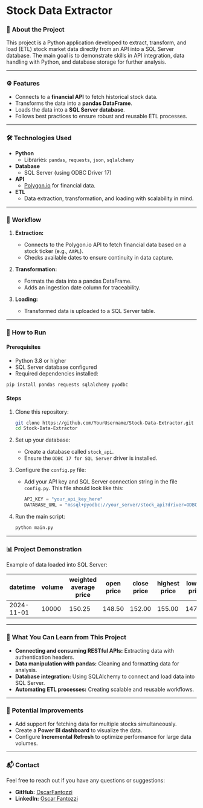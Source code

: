 
# Stock Data Extractor

### 🚀 **About the Project**

This project is a Python application developed to extract, transform, and load (ETL) stock market data directly from an API into a SQL Server database. The main goal is to demonstrate skills in API integration, data handling with Python, and database storage for further analysis.

---

### ⚙️ **Features**

- Connects to a **financial API** to fetch historical stock data.
- Transforms the data into a **pandas DataFrame**.
- Loads the data into a **SQL Server database**.
- Follows best practices to ensure robust and reusable ETL processes.

---

### 🛠️ **Technologies Used**

- **Python**
  - Libraries: `pandas`, `requests`, `json`, `sqlalchemy`
- **Database**
  - SQL Server (using ODBC Driver 17)
- **API**
  - [Polygon.io](https://polygon.io/) for financial data.
- **ETL**
  - Data extraction, transformation, and loading with scalability in mind.

---

### 📄 **Workflow**

1. **Extraction:**
   - Connects to the Polygon.io API to fetch financial data based on a stock ticker (e.g., `AAPL`).
   - Checks available dates to ensure continuity in data capture.

2. **Transformation:**
   - Formats the data into a pandas DataFrame.
   - Adds an ingestion date column for traceability.

3. **Loading:**
   - Transformed data is uploaded to a SQL Server table.

---

### 🧩 **How to Run**

#### Prerequisites
- Python 3.8 or higher
- SQL Server database configured
- Required dependencies installed:

```bash
pip install pandas requests sqlalchemy pyodbc
```

#### Steps
1. Clone this repository:
   ```bash
   git clone https://github.com/YourUsername/Stock-Data-Extractor.git
   cd Stock-Data-Extractor
   ```

2. Set up your database:
   - Create a database called `stock_api`.
   - Ensure the `ODBC 17 for SQL Server` driver is installed.

3. Configure the `config.py` file:
   - Add your API key and SQL Server connection string in the file `config.py`. This file should look like this:
     ```python
     API_KEY = "your_api_key_here"
     DATABASE_URL = "mssql+pyodbc://your_server/stock_api?driver=ODBC+Driver+17+for+SQL+Server"
     ```

4. Run the main script:
   ```bash
   python main.py
   ```

---

### 📊 **Project Demonstration**

Example of data loaded into SQL Server:

| datetime       | volume | weighted average price | open price | close price | highest price | lowest price | number of transactions | ingestion_date        |
|----------------|--------|-------------------------|------------|-------------|---------------|--------------|-------------------------|-----------------------|
| 2024-11-01     | 10000  | 150.25                 | 148.50     | 152.00      | 155.00        | 147.50       | 500                   | 2024-12-05 10:00:00  |

---

### 📝 **What You Can Learn from This Project**

- **Connecting and consuming RESTful APIs:** Extracting data with authentication headers.
- **Data manipulation with pandas:** Cleaning and formatting data for analysis.
- **Database integration:** Using SQLAlchemy to connect and load data into SQL Server.
- **Automating ETL processes:** Creating scalable and reusable workflows.

---

### 🔧 **Potential Improvements**

- Add support for fetching data for multiple stocks simultaneously.
- Create a **Power BI dashboard** to visualize the data.
- Configure **Incremental Refresh** to optimize performance for large data volumes.

---

### 📬 **Contact**

Feel free to reach out if you have any questions or suggestions:

- **GitHub:** [OscarFantozzi](https://github.com/OscarFantozzi)
- **LinkedIn:** [Oscar Fantozzi](https://linkedin.com/in/oscarfantozzi)
